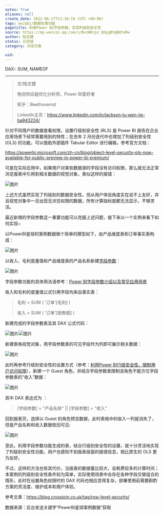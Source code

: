 ```yaml
---
notes: True
aliases: null
create_date: 2022-06-27T12:30:19 (UTC +08:00)
tags: wx/pbi/数据处理功能
pagetitle: 利用Power BI字段参数，实现列级别安全性
source: https://mp.weixin.qq.com/s/BvzWRrpz_QOygBYgBQteRw
author: 陆文捷
status: 已完成
category: 浏览文章

uid: 
---
```


DAX:: SUM, NAMEOF

---

> 文/陆文捷
> 
> 物流供应链优化分析师，Power BI爱好者
> 
> 知乎：Beethovenist
> 
> LinkedIn主页：https://www.linkedin.com/in/jackson-lu-wen-jie-ba943224/

针对不同用户的数据查看权限，设置行级别安全性 (RLS) 是 Power BI 报告在企业应用场景下经常需要用到的特性；在去年 2 月份迭代中也增加了列级别安全性 (OLS) 的功能，可以借助外部插件 Tabular Editor 进行编辑，参考官方文档：

https://powerbi.microsoft.com/zh-cn/blog/object-level-security-ols-now-available-for-public-preview-in-power-bi-premium/

可是在实际应用中，如果用户对某些数据源的字段没有访问权限，那么就无法正常浏览报表中引用到相关数据的视觉对象，类似这样的报错：

![图片](https://mmbiz.qpic.cn/mmbiz_png/aHEbZtANQJMeg9FQboMiamcXVfzQzGhDmFPfCicvUGBaIX0fz3uLPbD3YJZ79DOIBSCbJYL2U54oDzmKgK6rg5xA/640?wx_fmt=png&wxfrom=5&wx_lazy=1&wx_co=1)

上述方式虽然实现了列级别的数据安全性，但从用户体验角度实在说不上友好，并且视觉对象中一旦出现无浏览权限的数据，所有计算指标就都无法显示，不够灵活。

最近新增的字段参数这一重要功能可以克服上述问题，接下来以一个实例来看下如何实现~

以PowerBI星球的案例数据做个简单的模型如下，由产品维度表和订单事实表构成：

![图片](https://mmbiz.qpic.cn/mmbiz_png/aHEbZtANQJMeg9FQboMiamcXVfzQzGhDmv4kDlQHcnY7vfKOTEichaP08zAP834Il7s3qImlA4ibp3HCQu5rHia9Sw/640?wx_fmt=png&wxfrom=5&wx_lazy=1&wx_co=1)

以收入、毛利度量值和产品维度表的产品名称新建[字段参数](http://mp.weixin.qq.com/s?__biz=MzA4MzQwMjY4MA==&mid=2484080273&idx=1&sn=b985ea8a53854f41a1ba75c0585cb3cd&chksm=8e13a446b9642d5085b1590f38ca7dd36c085269ae2d5d0fe75e09c57fc1ae270158d15d79db&scene=21#wechat_redirect)：

![图片](https://mmbiz.qpic.cn/mmbiz_png/aHEbZtANQJMeg9FQboMiamcXVfzQzGhDm2euUxAoFkkYGJO1iaIGmyOygibOoLAicID6LvRVCH08KO1YlDJaIEGIsg/640?wx_fmt=png&wxfrom=5&wx_lazy=1&wx_co=1)

字段参数功能的具体用法请参考：[Power BI字段参数介绍以及常见应用场景](http://mp.weixin.qq.com/s?__biz=MzA4MzQwMjY4MA==&mid=2484080273&idx=1&sn=b985ea8a53854f41a1ba75c0585cb3cd&chksm=8e13a446b9642d5085b1590f38ca7dd36c085269ae2d5d0fe75e09c57fc1ae270158d15d79db&scene=21#wechat_redirect)

收入和毛利的度量值公式引用字段均来自事实表：

> 毛利 = SUM ( '订单'\[毛利\] )
> 
> 收入 = SUM ( '订单'\[销售额\] )

新建完成的字段参数表及其 DAX 公式代码：

![图片](https://mmbiz.qpic.cn/mmbiz_png/aHEbZtANQJMeg9FQboMiamcXVfzQzGhDmd3EPo66yUoP8cyAZEM4aL2azGbaPPoiahvaXYmMiahs61Oe8iboe510lA/640?wx_fmt=png&wxfrom=5&wx_lazy=1&wx_co=1)![图片](https://mmbiz.qpic.cn/mmbiz_png/aHEbZtANQJMeg9FQboMiamcXVfzQzGhDmmSickJZyiaPS7bj91BUrnJ9eYNHSPUSBjfMibXyLxUMVojfe5srqpkmqQ/640?wx_fmt=png&wxfrom=5&wx_lazy=1&wx_co=1)

新建表格视觉对象，用字段参数表的可见字段作为列即可展示相关数据：

![图片](https://mmbiz.qpic.cn/mmbiz_png/aHEbZtANQJMeg9FQboMiamcXVfzQzGhDmmnfZOJJ4eUZfjvsxUP6jBKiaHCiacj7Tg6XDDNrxg8D3gOggNEibdRaUQ/640?wx_fmt=png&wxfrom=5&wx_lazy=1&wx_co=1)

此时再参考行级别安全性的设置方式（参考：[利用Power BI行级安全性，限制用户访问权限](http://mp.weixin.qq.com/s?__biz=MzA4MzQwMjY4MA==&mid=2484076638&idx=1&sn=04e90c833a99f5a0e9b2baa06b5c4a8e&chksm=8e13aa89b964239f010a579a4bfdb74ce2dd483b7d333d4a797ca03c12752ab75c1a0fa4e05e&scene=21#wechat_redirect)），新建一个 Guest 角色，并结合字段参数表限制该角色不能方位字段参数表的“收入”数据：

![图片](https://mmbiz.qpic.cn/mmbiz_png/aHEbZtANQJMeg9FQboMiamcXVfzQzGhDmjaPCicYrSMiaEdOuww8luLVmovLcDquoGu2pMuf2MHCiaYqCSnqLtOGQQ/640?wx_fmt=png&wxfrom=5&wx_lazy=1&wx_co=1)

其中 DAX 表达式为 ：

> \[字段参数\] = "产品名称" || \[字段参数\] = "收入"

回到报表页，选择以 Guest 的角色预览数据，此时表格中的收入一列就消失了，但是产品名称和收入数据依旧可见:

![图片](https://mmbiz.qpic.cn/mmbiz_png/aHEbZtANQJMeg9FQboMiamcXVfzQzGhDmg4dK5ltalAA3iaaHmia4bOVOzxSzk0Rl3MqAQJuR2MHickx5GOsicqEQjQ/640?wx_fmt=png&wxfrom=5&wx_lazy=1&wx_co=1)

至此，利用字段参数功能生成的表，结合行级别安全性的设置，就十分灵活地实现了列级别安全性功能，用户也感知不到报表层面的报错信息，相比原生的 OLS 更为友好。

不过，这样的方法也有其代价，当报表的数据量比较大，会耗费较多的计算时间；本案例的列级别安全性条件较为简单，实际使用场景中会存在各种字段交替组合的情形，此时在设置角色权限时的 DAX 代码也相应变得复杂，部署使用前需要斟酌方案的灵活度、维护成本和用户体验。

参考文章：https://blog.crossjoin.co.uk/tag/row-level-security/

数据来源：后台发送关键字“PowerBI星球案例数据”获取
